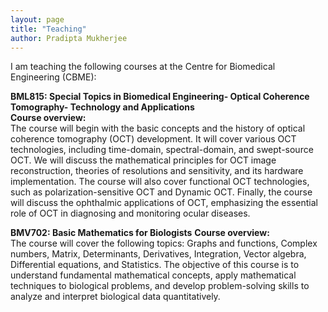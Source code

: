 ```yaml
---
layout: page
title: "Teaching"
author: Pradipta Mukherjee
---
```

I am teaching the following courses at the Centre for Biomedical Engineering (CBME): 

**BML815: Special Topics in Biomedical Engineering- Optical Coherence Tomography- Technology and Applications**   
**Course overview:**   
The course will begin with the basic concepts and the history of optical coherence tomography (OCT) development. It will cover various OCT technologies, including time-domain, spectral-domain, and swept-source OCT. We will discuss the mathematical principles for OCT image reconstruction, theories of resolutions and sensitivity, and its hardware implementation. The course will also cover functional OCT technologies, such as polarization-sensitive OCT and Dynamic OCT. Finally, the course will discuss the ophthalmic applications of OCT, emphasizing the essential role of OCT in diagnosing and monitoring ocular diseases.

**BMV702: Basic Mathematics for Biologists**
**Course overview:**   
The course will cover the following topics: Graphs and functions, Complex numbers, Matrix, Determinants, Derivatives, Integration, Vector algebra, Differential equations, and Statistics. The objective of this course is to understand fundamental mathematical concepts, apply mathematical techniques to biological problems, and develop problem-solving skills to analyze and interpret biological data quantitatively.
